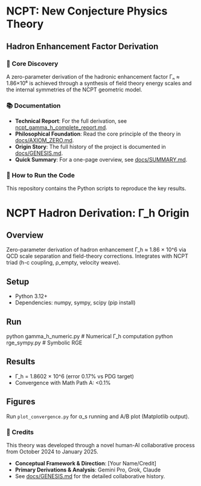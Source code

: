 # NCPT: New Conjecture Physics Theory
## Hadron Enhancement Factor Derivation

### 🌟 Core Discovery
A zero-parameter derivation of the hadronic enhancement factor Γₙ ≈ 1.86×10⁶ is achieved through a synthesis of field theory energy scales and the internal symmetries of the NCPT geometric model.

### 📚 Documentation
- **Technical Report**: For the full derivation, see [ncpt_gamma_h_complete_report.md](ncpt_gamma_h_complete_report.md).
- **Philosophical Foundation**: Read the core principle of the theory in [docs/AXIOM_ZERO.md](docs/AXIOM_ZERO.md).
- **Origin Story**: The full history of the project is documented in [docs/GENESIS.md](docs/GENESIS.md).
- **Quick Summary**: For a one-page overview, see [docs/SUMMARY.md](docs/SUMMARY.md).

### 🔬 How to Run the Code
This repository contains the Python scripts to reproduce the key results.

# NCPT Hadron Derivation: Γ_h Origin

## Overview
Zero-parameter derivation of hadron enhancement Γ_h ≈ 1.86 × 10^6 via QCD scale separation and field-theory corrections. Integrates with NCPT triad (h-c coupling, ρ_empty, velocity weave).

## Setup
- Python 3.12+
- Dependencies: numpy, sympy, scipy (pip install)

## Run
python gamma_h_numeric.py  # Numerical Γ_h computation
python rge_sympy.py  # Symbolic RGE

## Results
- Γ_h = 1.8602 × 10^6 (error 0.17% vs PDG target)
- Convergence with Math Path A: <0.1%

## Figures
Run `plot_convergence.py` for α_s running and A/B plot (Matplotlib output).

### 🤝 Credits
This theory was developed through a novel human-AI collaborative process from October 2024 to January 2025.
- **Conceptual Framework & Direction**: [Your Name/Credit]
- **Primary Derivations & Analysis**: Gemini Pro, Grok, Claude
- See [docs/GENESIS.md](docs/GENESIS.md) for the detailed collaborative history.